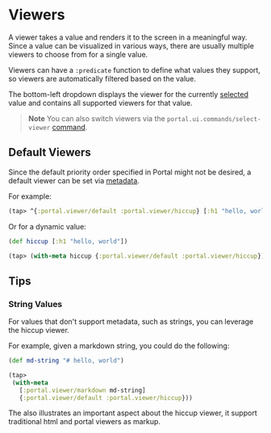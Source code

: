 # Viewers

A viewer takes a value and renders it to the screen in a meaningful way. Since
a value can be visualized in various ways, there are usually multiple viewers to
choose from for a single value.

Viewers can have a `:predicate` function to define what values they support, so
viewers are automatically filtered based on the value.

The bottom-left dropdown displays the viewer for the currently
[selected](./selection.md) value and contains all supported viewers for that
value.

> **Note** You can also switch viewers via the `portal.ui.commands/select-viewer`
> [command](./commands.md).

## Default Viewers

Since the default priority order specified in Portal might not be desired, a
default viewer can be set via [metadata](https://clojure.org/reference/metadata).

For example:

```clojure
(tap> ^{:portal.viewer/default :portal.viewer/hiccup} [:h1 "hello, world"])
```

Or for a dynamic value:

```clojure
(def hiccup [:h1 "hello, world"])

(tap> (with-meta hiccup {:portal.viewer/default :portal.viewer/hiccup}))
```

## Tips

### String Values

For values that don't support metadata, such as strings, you can leverage the
hiccup viewer.

For example, given a markdown string, you could do the following:

```clojure
(def md-string "# hello, world")

(tap>
 (with-meta
   [:portal.viewer/markdown md-string]
   {:portal.viewer/default :portal.viewer/hiccup}))
```

The also illustrates an important aspect about the hiccup viewer, it support
traditional html and portal viewers as markup.
